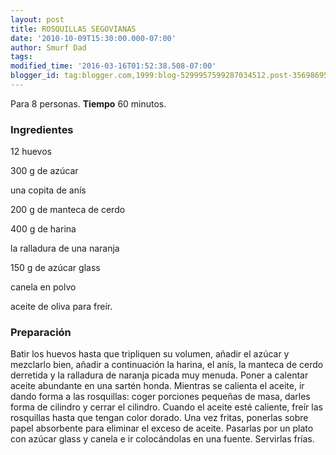 ```yaml
---
layout: post
title: ROSQUILLAS SEGOVIANAS
date: '2010-10-09T15:30:00.000-07:00'
author: Smurf Dad
tags: 
modified_time: '2016-03-16T01:52:38.508-07:00'
blogger_id: tag:blogger.com,1999:blog-5299957599287034512.post-3569869576416358564
---
```


Para 8 personas.
<b>Tiempo</b> 60 minutos.

<h3>Ingredientes</h3>

12 huevos

300 g de azúcar

una copita de anís

200 g de manteca de cerdo

400 g de harina

la ralladura de una naranja

150 g de azúcar glass

canela en polvo

aceite de oliva para freír.

<h3>Preparación</h3>

Batir los huevos hasta que tripliquen su volumen, añadir el azúcar y mezclarlo bien, añadir a continuación la harina, el anís, la manteca de cerdo derretida y la ralladura de naranja picada muy menuda. Poner a calentar aceite abundante en una sartén honda. Mientras se calienta el aceite, ir dando forma a las rosquillas: coger porciones pequeñas de masa, darles forma de cilindro y cerrar el cilindro. Cuando el aceite esté caliente, freír las rosquillas hasta que tengan color dorado. Una vez fritas, ponerlas sobre papel absorbente para eliminar el exceso de aceite. Pasarlas por un plato con azúcar glass y canela e ir colocándolas en una fuente. Servirlas frías.

